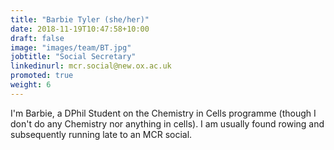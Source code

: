 ```yaml
---
title: "Barbie Tyler (she/her)"
date: 2018-11-19T10:47:58+10:00
draft: false
image: "images/team/BT.jpg"
jobtitle: "Social Secretary"
linkedinurl: mcr.social@new.ox.ac.uk
promoted: true
weight: 6
---
```


I'm Barbie, a DPhil Student on the Chemistry in Cells programme (though I don't do any Chemistry nor anything in cells). I am usually found rowing and subsequently running late to an MCR social.
